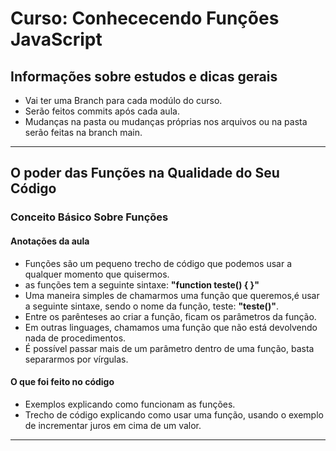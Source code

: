 # Curso: Conhececendo Funções JavaScript 
## Informações sobre estudos e dicas gerais  
-  Vai ter uma Branch para cada modúlo do curso.  
-  Serão feitos commits após cada aula.
-  Mudanças na pasta ou mudanças próprias nos arquivos ou na pasta serão feitas na branch main.  
<hr>

## O poder das Funções na Qualidade do Seu Código  
### Conceito Básico Sobre Funções  
#### Anotações da aula
-  Funções são um pequeno trecho de código que podemos usar a qualquer momento que quisermos.  
-  as funções tem a seguinte sintaxe: **"function teste() {  }"**
-  Uma maneira simples de chamarmos uma função que queremos,é usar a seguinte sintaxe, sendo o nome da função, teste: **"teste()"**.  
-  Entre os parênteses ao criar a função, ficam os parâmetros da função.  
-  Em outras linguages, chamamos uma função que não está devolvendo nada de procedimentos.  
-  É possível passar mais de um parâmetro dentro de uma função, basta separarmos por vírgulas.  
#### O que foi feito no código  
-  Exemplos explicando como funcionam as funções.
-  Trecho de código explicando como usar uma função, usando o exemplo de incrementar juros em cima de um valor.  
<hr>